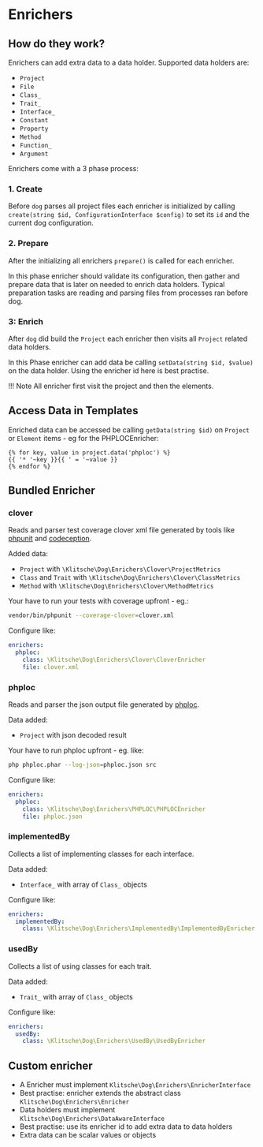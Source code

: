 # Enrichers

## How do they work?

Enrichers can add extra data to a data holder. Supported data holders are:

* `Project`
* `File`
* `Class_`
* `Trait_`
* `Interface_`
* `Constant`
* `Property`
* `Method`
* `Function_`
* `Argument` 

Enrichers come with a 3 phase process:

### 1. Create

Before `dog` parses all project files each enricher is initialized by calling `create(string $id, ConfigurationInterface $config)` to set its `id` and the current dog configuration.

### 2. Prepare

After the initializing all enrichers `prepare()` is called for each enricher.

In this phase enricher should validate its configuration, then gather and prepare data that is later on needed to enrich data holders.
Typical preparation tasks are reading and parsing files from processes ran before dog.

### 3: Enrich

After `dog` did build the `Project` each enricher then visits all `Project` related data holders.

In this Phase enricher can add data be calling `setData(string $id, $value)` on the data holder.
Using the enricher id here is best practise.

!!! Note
    All enricher first visit the project and then the elements. 
    
## Access Data in Templates

Enriched data can be accessed be calling `getData(string $id)` on `Project` or `Element` items - eg for the PHPLOCEnricher:

```twig
{% for key, value in project.data('phploc') %}
{{ '* '~key }}{{ ' = '~value }}
{% endfor %}
```

## Bundled Enricher

### clover

Reads and parser test coverage clover xml file generated by tools like [phpunit](https://phpunit.de/) and 
[codeception](https://codeception.com/). 

Added data:
 
* `Project` with `\Klitsche\Dog\Enrichers\Clover\ProjectMetrics`
* `Class` and `Trait` with `\Klitsche\Dog\Enrichers\Clover\ClassMetrics`
* `Method` with `\Klitsche\Dog\Enrichers\Clover\MethodMetrics`

Your have to run your tests with coverage upfront - eg.:

```bash
vendor/bin/phpunit --coverage-clover=clover.xml
```

Configure like:

```yaml
enrichers:
  phploc:
    class: \Klitsche\Dog\Enrichers\Clover\CloverEnricher
    file: clover.xml
```

### phploc

Reads and parser the json output file generated by [phploc](https://github.com/sebastianbergmann/phploc).
 
Data added:

* `Project` with json decoded result

Your have to run phploc upfront - eg. like:

```bash
php phploc.phar --log-json=phploc.json src
```

Configure like:

```yaml
enrichers:
  phploc:
    class: \Klitsche\Dog\Enrichers\PHPLOC\PHPLOCEnricher
    file: phploc.json
```

### implementedBy

Collects a list of implementing classes for each interface.

Data added:

* `Interface_` with array of `Class_` objects

Configure like:

```yaml
enrichers:
  implementedBy:
    class: \Klitsche\Dog\Enrichers\ImplementedBy\ImplementedByEnricher
```

### usedBy

Collects a list of using classes for each trait.

Data added:

* `Trait_` with array of `Class_` objects

Configure like:

```yaml
enrichers:
  usedBy:
    class: \Klitsche\Dog\Enrichers\UsedBy\UsedByEnricher
```

## Custom enricher

* A Enricher must implement `Klitsche\Dog\Enrichers\EnricherInterface`
* Best practise: enricher extends the abstract class `Klitsche\Dog\Enrichers\Enricher`
* Data holders must implement `Klitsche\Dog\Enrichers\DataAwareInterface`
* Best practise: use its enricher id to add extra data to data holders
* Extra data can be scalar values or objects